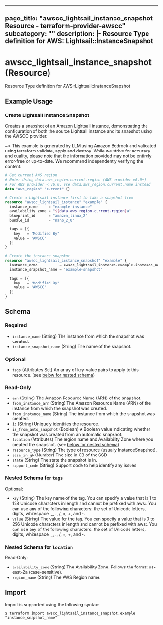 
---
page_title: "awscc_lightsail_instance_snapshot Resource - terraform-provider-awscc"
subcategory: ""
description: |-
  Resource Type definition for AWS::Lightsail::InstanceSnapshot
---

# awscc_lightsail_instance_snapshot (Resource)

Resource Type definition for AWS::Lightsail::InstanceSnapshot

## Example Usage

### Create Lightsail Instance Snapshot

Creates a snapshot of an Amazon Lightsail instance, demonstrating the configuration of both the source Lightsail instance and its snapshot using the AWSCC provider.

~> This example is generated by LLM using Amazon Bedrock and validated using terraform validate, apply and destroy. While we strive for accuracy and quality, please note that the information provided may not be entirely error-free or up-to-date. We recommend independently verifying the content.

```terraform
# Get current AWS region
# Note: Using data.aws_region.current.region (AWS provider v6.0+)
# For AWS provider < v6.0, use data.aws_region.current.name instead
data "aws_region" "current" {}

# Create a Lightsail instance first to take a snapshot from
resource "awscc_lightsail_instance" "example" {
  instance_name     = "example-instance"
  availability_zone = "${data.aws_region.current.region}a"
  blueprint_id      = "amazon_linux_2"
  bundle_id         = "nano_2_0"

  tags = [{
    key   = "Modified By"
    value = "AWSCC"
  }]
}

# Create the instance snapshot
resource "awscc_lightsail_instance_snapshot" "example" {
  instance_name          = awscc_lightsail_instance.example.instance_name
  instance_snapshot_name = "example-snapshot"

  tags = [{
    key   = "Modified By"
    value = "AWSCC"
  }]
}
```

<!-- schema generated by tfplugindocs -->
## Schema

### Required

- `instance_name` (String) The instance from which the snapshot was created.
- `instance_snapshot_name` (String) The name of the snapshot.

### Optional

- `tags` (Attributes Set) An array of key-value pairs to apply to this resource. (see [below for nested schema](#nestedatt--tags))

### Read-Only

- `arn` (String) The Amazon Resource Name (ARN) of the snapshot.
- `from_instance_arn` (String) The Amazon Resource Name (ARN) of the instance from which the snapshot was created.
- `from_instance_name` (String) The instance from which the snapshot was created.
- `id` (String) Uniquely identifies the resource.
- `is_from_auto_snapshot` (Boolean) A Boolean value indicating whether the snapshot was created from an automatic snapshot.
- `location` (Attributes) The region name and Availability Zone where you created the snapshot. (see [below for nested schema](#nestedatt--location))
- `resource_type` (String) The type of resource (usually InstanceSnapshot).
- `size_in_gb` (Number) The size in GB of the SSD
- `state` (String) The state the snapshot is in.
- `support_code` (String) Support code to help identify any issues

<a id="nestedatt--tags"></a>
### Nested Schema for `tags`

Optional:

- `key` (String) The key name of the tag. You can specify a value that is 1 to 128 Unicode characters in length and cannot be prefixed with aws:. You can use any of the following characters: the set of Unicode letters, digits, whitespace, _, ., /, =, +, and -.
- `value` (String) The value for the tag. You can specify a value that is 0 to 256 Unicode characters in length and cannot be prefixed with aws:. You can use any of the following characters: the set of Unicode letters, digits, whitespace, _, ., /, =, +, and -.


<a id="nestedatt--location"></a>
### Nested Schema for `location`

Read-Only:

- `availability_zone` (String) The Availability Zone. Follows the format us-east-2a (case-sensitive).
- `region_name` (String) The AWS Region name.

## Import

Import is supported using the following syntax:

```shell
$ terraform import awscc_lightsail_instance_snapshot.example "instance_snapshot_name"
```
